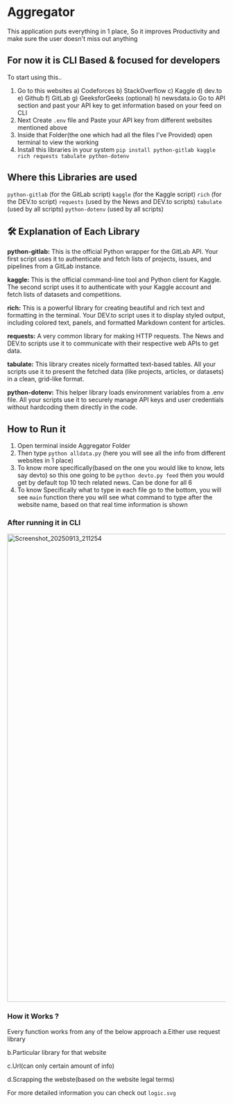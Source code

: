 # Aggregator
This application puts everything in 1 place, So it improves Productivity and make sure the user doesn't miss out anything

## For now it is CLI Based & focused for developers
To start using this..
1) Go to this websites
   a) Codeforces b) StackOverflow c) Kaggle d) dev.to e) Github f) GitLab g) GeeksforGeeks (optional) h) newsdata.io
 Go to API section and past your API key to get information based on your feed on CLI
2) Next Create `.env` file and Paste your API key from different websites mentioned above
3) Inside that Folder(the one which had all the files I've Provided) open terminal to view the working
4) Install this libraries in your system `pip install python-gitlab kaggle rich requests tabulate python-dotenv`

## Where this Libraries are used
`python-gitlab` (for the GitLab script)
`kaggle` (for the Kaggle script)
`rich` (for the DEV.to script)
`requests` (used by the News and DEV.to scripts)
`tabulate` (used by all scripts)
`python-dotenv` (used by all scripts)

## 🛠️ Explanation of Each Library
**python-gitlab:** This is the official Python wrapper for the GitLab API. Your first script uses it to authenticate and fetch lists of projects, issues, and pipelines from a GitLab instance.

**kaggle:** This is the official command-line tool and Python client for Kaggle. The second script uses it to authenticate with your Kaggle account and fetch lists of datasets and competitions.

**rich:** This is a powerful library for creating beautiful and rich text and formatting in the terminal. Your DEV.to script uses it to display styled output, including colored text, panels, and formatted Markdown content for articles.

**requests:** A very common library for making HTTP requests. The News and DEV.to scripts use it to communicate with their respective web APIs to get data.

**tabulate:** This library creates nicely formatted text-based tables. All your scripts use it to present the fetched data (like projects, articles, or datasets) in a clean, grid-like format.

**python-dotenv:** This helper library loads environment variables from a .env file. All your scripts use it to securely manage API keys and user credentials without hardcoding them directly in the code.

## How to Run it
1) Open terminal inside Aggregator Folder
2) Then type `python alldata.py` (here you will see all the info from different websites in 1 place)
3) To know more specifically(based on the one you would like to know, lets say devto) so this one going to be `python devto.py feed` then you would get by default top 10 tech related news. Can be done for all 6
4) To know Specifically what to type in each file go to the bottom, you will see `main` function there you will see what command to type after the website name, based on that real time information is shown

### After running it in CLI
<img width="1920" height="1080" alt="Screenshot_20250913_211254" src="https://github.com/user-attachments/assets/bb843f7b-dd98-41f3-a4a8-586c2abc5312" />

### How it Works ?
Every function works from any of the below approach
a.Either use request library 

b.Particular library for that website 

c.Url(can only certain amount of info) 

d.Scrapping the webste(based on the website legal terms)

For more detailed information you can check out `logic.svg`


